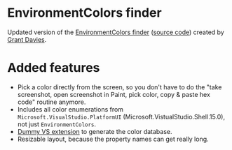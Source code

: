 ﻿# EnvironmentColors finder

Updated version of the [EnvironmentColors finder](http://niahtextfilter.com/environmentcolorsfinder) ([source code](https://bitbucket.org/grantdavies/vsenvironmentcolorsfinder/src/master)) created by [Grant Davies](https://twitter.com/GrantTheAnt).

# Added features

* Pick a color directly from the screen, so you don't have to do the "take screenshot, open screenshot in Paint, pick color, copy & paste hex code" routine anymore.
* Includes all color enumerations from `Microsoft.VisualStudio.PlatformUI` (Microsoft.VistualStudio.Shell.15.0), not just `EnvironmentColors`.
* [Dummy VS extension](./ColorDatabaseGenerator/README.md) to generate the color database.
* Resizable layout, because the property names can get really long.
